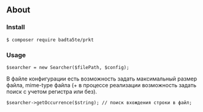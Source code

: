 ## About

### Install

`$ composer require badta5te/prkt`

### Usage

`$searcher = new Searcher($filePath, $config);`

В файле конфигурации есть возможность задать максимальный размер файла, mime-type файла (+ в процессе реализации возможность задать поиск с учетом регистра или без).

`$searcher->getOccurrence($string); // поиск вхождения строки в файл;`
